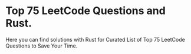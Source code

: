 ﻿# Top 75 LeetCode Questions and Rust.
Here you can find solutions with Rust for Curated List of Top 75 LeetCode Questions to Save Your Time.
